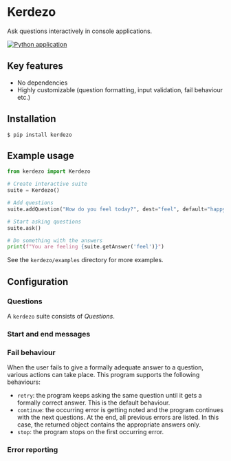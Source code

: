# Kerdezo

Ask questions interactively in console applications.

[![Python application](https://github.com/fogasl/kerdezo/actions/workflows/python-app.yml/badge.svg)](https://github.com/fogasl/kerdezo/actions/workflows/python-app.yml)

## Key features

- No dependencies
- Highly customizable (question formatting, input validation, fail behaviour etc.)

## Installation

    $ pip install kerdezo

## Example usage

```python
from kerdezo import Kerdezo

# Create interactive suite
suite = Kerdezo()

# Add questions
suite.addQuestion("How do you feel today?", dest="feel", default="happy")

# Start asking questions
suite.ask()

# Do something with the answers
print(f"You are feeling {suite.getAnswer('feel')}")
```

See the `kerdezo/examples` directory for more examples.

## Configuration

### Questions

A `kerdezo` suite consists of *Questions*.

### Start and end messages

### Fail behaviour

When the user fails to give a formally adequate answer to a question, various
actions can take place. This program supports the following behaviours:

- `retry`: the program keeps asking the same question until it gets a formally
  correct answer. This is the default behaviour.
- `continue`: the occurring error is getting noted and the program continues
  with the next questions. At the end, all previous errors are listed. In this
  case, the returned object contains the appropriate answers only.
- `stop`: the program stops on the first occurring error.

### Error reporting
